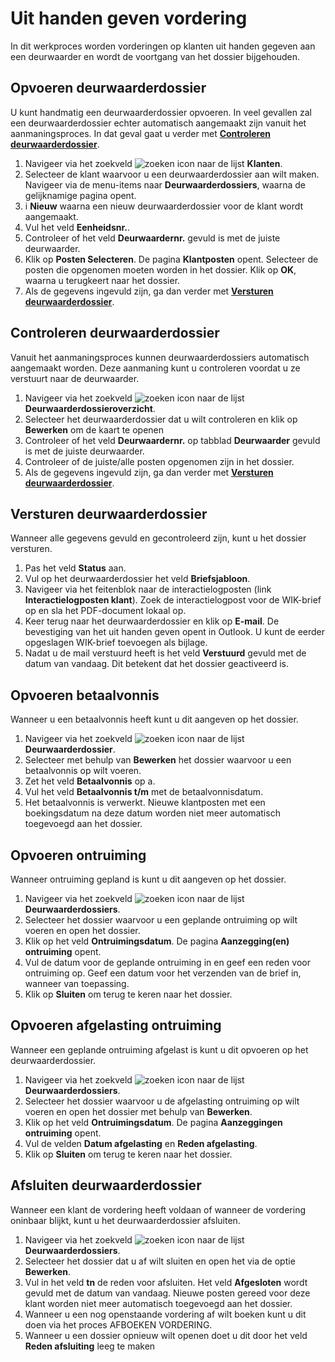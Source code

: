 # Uit handen geven vordering

In dit werkproces worden vorderingen op klanten uit handen gegeven aan een deurwaarder en wordt de voortgang van het dossier bijgehouden.

## Opvoeren deurwaarderdossier

U kunt handmatig een deurwaarderdossier opvoeren. In veel gevallen zal een deurwaarderdossier echter automatisch aangemaakt zijn vanuit het aanmaningsproces. In dat geval gaat u verder met **[Controleren deurwaarderdossier](#controleren-deurwaarderdossier)**.

1. Navigeer via het zoekveld ![zoeken icon](/assets/images/zoeken.png "zoeken icon") naar de lijst **Klanten**.
2. Selecteer de klant waarvoor u een deurwaarderdossier aan wilt maken. Navigeer via de menu-items naar  **Deurwaarderdossiers**, waarna de gelijknamige pagina opent.
3. i  **Nieuw** waarna een nieuw deurwaarderdossier voor de klant wordt aangemaakt.
4. Vul het veld **Eenheidsnr.**.
5. Controleer of het veld **Deurwaardernr.** gevuld is met de juiste deurwaarder.
6. Klik op **Posten Selecteren**. De pagina **Klantposten** opent. Selecteer de posten die opgenomen moeten worden in het dossier. Klik op **OK**, waarna u terugkeert naar het dossier.
7. Als de gegevens ingevuld zijn, ga dan verder met **[Versturen deurwaarderdossier](#versturen-deurwaarderdossier)**.

## Controleren deurwaarderdossier

Vanuit het aanmaningsproces kunnen deurwaarderdossiers automatisch aangemaakt worden. Deze aanmaning kunt u controleren voordat u ze verstuurt naar de deurwaarder.

1. Navigeer via het zoekveld ![zoeken icon](/assets/images/zoeken.png "zoeken icon") naar de lijst  **Deurwaarderdossieroverzicht**.
2. Selecteer het deurwaarderdossier dat u wilt controleren en klik op **Bewerken** om de kaart te openen
3. Controleer of het veld **Deurwaardernr.** op tabblad **Deurwaarder** gevuld is met de juiste deurwaarder.
4. Controleer of de juiste/alle posten opgenomen zijn in het dossier.
5. Als de gegevens ingevuld zijn, ga dan verder met **[Versturen deurwaarderdossier](#versturen-deurwaarderdossier)**.

## Versturen deurwaarderdossier

Wanneer alle gegevens gevuld en gecontroleerd zijn, kunt u het dossier versturen.

1. Pas het veld **Status** aan.
2. Vul op het deurwaarderdossier het veld **Briefsjabloon**.
3. Navigeer via het feitenblok naar de interactielogposten (link **Interactielogposten klant**). Zoek de interactielogpost voor de WIK-brief op en sla het PDF-document lokaal op.
4. Keer terug naar het deurwaarderdossier en klik op **E-mail**. De bevestiging van het uit handen geven opent in Outlook. U kunt de eerder opgeslagen WIK-brief toevoegen als bijlage.
5. Nadat u de mail verstuurd heeft is het veld **Verstuurd** gevuld met de datum van vandaag. Dit betekent dat het dossier geactiveerd is.

## Opvoeren betaalvonnis

Wanneer u een betaalvonnis heeft kunt u dit aangeven op het dossier.

1. Navigeer via het zoekveld ![zoeken icon](/assets/images/zoeken.png "zoeken icon") naar de lijst **Deurwaarderdossier**.
2. Selecteer met behulp van **Bewerken** het dossier waarvoor u een betaalvonnis op wilt voeren.
3. Zet het veld **Betaalvonnis** op a.
4. Vul het veld **Betaalvonnis t/m** met de betaalvonnisdatum.
5. Het betaalvonnis is verwerkt. Nieuwe klantposten met een boekingsdatum na deze datum worden niet meer automatisch toegevoegd aan het dossier.

## Opvoeren ontruiming

Wanneer ontruiming gepland is kunt u dit aangeven op het dossier.

1. Navigeer via het zoekveld ![zoeken icon](/assets/images/zoeken.png "zoeken icon") naar de lijst **Deurwaarderdossiers**.
2. Selecteer het dossier waarvoor u een geplande ontruiming op wilt voeren en open het dossier.
3. Klik op het veld **Ontruimingsdatum**. De pagina **Aanzegging(en) ontruiming** opent.
4. Vul de datum voor de geplande ontruiming in en geef een reden voor ontruiming op. Geef een datum voor het verzenden van de brief in, wanneer van toepassing.
5. Klik op **Sluiten** om terug te keren naar het dossier.

## Opvoeren afgelasting ontruiming

Wanneer een geplande ontruiming afgelast is kunt u dit opvoeren op het deurwaarderdossier.

1. Navigeer via het zoekveld ![zoeken icon](/assets/images/zoeken.png "zoeken icon") naar de lijst **Deurwaarderdossiers**.
2. Selecteer het dossier waarvoor u de afgelasting  ontruiming op wilt voeren en open het dossier met behulp van **Bewerken**.
3. Klik op het veld **Ontruimingsdatum**. De pagina **Aanzeggingen ontruiming** opent.
4. Vul de velden **Datum afgelasting** en **Reden afgelasting**.
5. Klik op **Sluiten** om terug te keren naar het dossier.

## Afsluiten deurwaarderdossier

Wanneer een klant de vordering heeft voldaan of wanneer de vordering oninbaar blijkt, kunt u het deurwaarderdossier afsluiten.

1. Navigeer via het zoekveld ![zoeken icon](/assets/images/zoeken.png "zoeken icon") naar de lijst **Deurwaarderdossiers**.
2. Selecteer het dossier dat u af wilt sluiten en open het via de optie **Bewerken**.
3. Vul in het veld **tn** de reden voor afsluiten. Het veld **Afgesloten** wordt gevuld met de datum van vandaag. Nieuwe posten gereed voor deze klant worden niet meer automatisch toegevoegd aan het dossier.
4. Wanneer u een nog openstaande vordering af wilt boeken kunt u dit doen via het proces AFBOEKEN VORDERING.
5. Wanneer u een dossier opnieuw wilt openen doet u dit door het veld **Reden afsluiting** leeg te maken